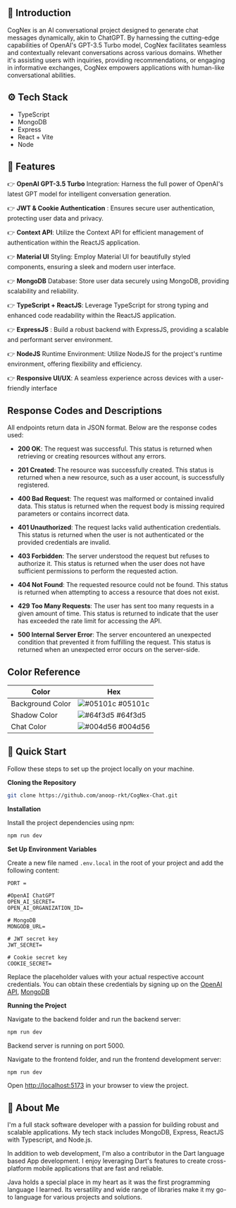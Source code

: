
## <a name="introduction">🤖 Introduction</a>

CogNex is an AI conversational project designed to generate chat messages dynamically, akin to ChatGPT. By harnessing the cutting-edge capabilities of OpenAI's GPT-3.5 Turbo model, CogNex facilitates seamless and contextually relevant conversations across various domains. Whether it's assisting users with inquiries, providing recommendations, or engaging in informative exchanges, CogNex empowers applications with human-like conversational abilities.

## <a name="tech-stack">⚙️ Tech Stack</a>

- TypeScript
- MongoDB
- Express
- React + Vite
- Node

## <a name="features">🔋 Features</a>

👉 **OpenAI GPT-3.5 Turbo** Integration: Harness the full power of OpenAI's latest GPT model for intelligent conversation generation.

👉 **JWT & Cookie Authentication** : Ensures secure user authentication, protecting user data and privacy.

👉 **Context API**: Utilize the Context API for efficient management of authentication within the ReactJS application.

👉 **Material UI** Styling: Employ Material UI for beautifully styled components, ensuring a sleek and modern user interface.

👉 **MongoDB** Database: Store user data securely using MongoDB, providing scalability and reliability.

👉 **TypeScript + ReactJS**: Leverage TypeScript for strong typing and enhanced code readability within the ReactJS application.

👉 **ExpressJS** : Build a robust backend with ExpressJS, providing a scalable and performant server environment.

👉 **NodeJS** Runtime Environment: Utilize NodeJS for the project's runtime environment, offering flexibility and efficiency.

👉 **Responsive UI/UX**: A seamless experience across devices with a user-friendly interface


## Response Codes and Descriptions

All endpoints return data in JSON format. Below are the response codes used:

- **200 OK**: The request was successful. This status is returned when retrieving or creating resources without any errors.

- **201 Created**: The resource was successfully created. This status is returned when a new resource, such as a user account, is successfully registered.

- **400 Bad Request**: The request was malformed or contained invalid data. This status is returned when the request body is missing required parameters or contains incorrect data.

- **401 Unauthorized**: The request lacks valid authentication credentials. This status is returned when the user is not authenticated or the provided credentials are invalid.

- **403 Forbidden**: The server understood the request but refuses to authorize it. This status is returned when the user does not have sufficient permissions to perform the requested action.

- **404 Not Found**: The requested resource could not be found. This status is returned when attempting to access a resource that does not exist.

- **429 Too Many Requests**: The user has sent too many requests in a given amount of time. This status is returned to indicate that the user has exceeded the rate limit for accessing the API.

- **500 Internal Server Error**: The server encountered an unexpected condition that prevented it from fulfilling the request. This status is returned when an unexpected error occurs on the server-side.

## Color Reference

| Color             | Hex                                                                |
| ----------------- | ------------------------------------------------------------------ |
| Background Color | ![#05101c](https://via.placeholder.com/10/05101c?text=+) #05101c |
| Shadow Color | ![#64f3d5](https://via.placeholder.com/10/64f3d5?text=+) #64f3d5 |
| Chat Color | ![#004d56](https://via.placeholder.com/10/004d56?text=+) #004d56 |


## <a name="quick-start">🤸 Quick Start</a>

Follow these steps to set up the project locally on your machine.

**Cloning the Repository**

```bash
git clone https://github.com/anoop-rkt/CogNex-Chat.git
```

**Installation**

Install the project dependencies using npm:

```bash
npm run dev
```

**Set Up Environment Variables**

Create a new file named `.env.local` in the root of your project and add the following content:

```env
PORT =

#OpenAI ChatGPT 
OPEN_AI_SECRET=
OPEN_AI_ORGANIZATION_ID=

# MongoDB
MONGODB_URL=

# JWT secret key
JWT_SECRET=

# Cookie secret key
COOKIE_SECRET=
```

Replace the placeholder values with your actual respective account credentials. You can obtain these credentials by signing up on the [OpenAI API](https://platform.openai.com/), [MongoDB](https://www.mongodb.com/)

**Running the Project**

Navigate to the backend folder and run the backend server:
```bash
npm run dev
```
Backend server is running on port 5000. 

Navigate to the frontend folder, and run the frontend development server:
```bash
npm run dev
```

Open [http://localhost:5173](http://localhost:5173/) in your browser to view the project.


## 🚀 About Me
I'm a full stack software developer with a passion for building robust and scalable applications. My tech stack includes MongoDB, Express, ReactJS with Typescript, and Node.js.

In addition to web development, I'm also a contributor in the Dart language based App development. I enjoy leveraging Dart's features to create cross-platform mobile applications that are fast and reliable.

Java holds a special place in my heart as it was the first programming language I learned. Its versatility and wide range of libraries make it my go-to language for various projects and solutions.


